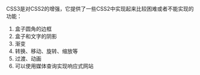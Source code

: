 CSS3是对CSS2的增强，它提供了一些CSS2中实现起来比较困难或者不能实现的功能：

1. 盒子圆角的边框
2. 盒子和文字的阴影
3. 渐变
4. 转换、移动、旋转、缩放等
5. 过渡、动画
6. 可以使用媒体查询实现响应式网站

